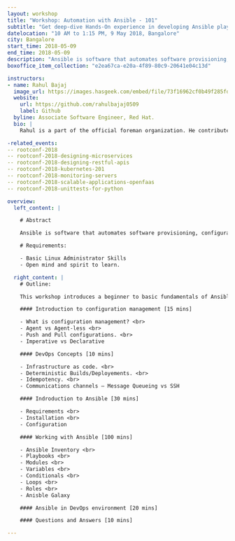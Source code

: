 ```yaml
---
layout: workshop
title: "Workshop: Automation with Ansible - 101"
subtitle: "Get deep-dive Hands-On experience in developing Ansible playbooks."
datelocation: "10 AM to 1:15 PM, 9 May 2018, Bangalore"
city: Bangalore
start_time: 2018-05-09
end_time: 2018-05-09
description: "Ansible is software that automates software provisioning, configuration management, and application deployment. Ansible is a radically simple IT automation platform that makes your applications and systems easier to deploy. Avoid writing scripts or custom code to deploy and update your applications— automate in a language that approaches plain English, using SSH, with no agents to install on remote systems."
boxoffice_item_collection: "e2ea67ca-e20a-4f89-80c9-20641e04c13d"

instructors:
- name: Rahul Bajaj
  image_url: https://images.hasgeek.com/embed/file/73f16962cf0b49f285fddd5da4141bbe
  website:
    url: https://github.com/rahulbajaj0509
    label: Github 
  byline: Associate Software Engineer, Red Hat.
  bio: |
    Rahul is a part of the official foreman organization. He contributes mostly to the Foreman project and is a ‘Red Hat Certified Specialist in Configuration Management’. He is also the organizer of Foreman Pune Meetups. 

-related_events:
-- rootconf-2018
-- rootconf-2018-designing-microservices
-- rootconf-2018-designing-restful-apis
-- rootconf-2018-kubernetes-201
-- rootconf-2018-monitoring-servers
-- rootconf-2018-scalable-applications-openfaas
-- rootconf-2018-unittests-for-python

overview:
  left_content: |

    # Abstract

    Ansible is software that automates software provisioning, configuration management, and application deployment. Ansible is a radically simple IT automation platform that makes your applications and systems easier to deploy. Avoid writing scripts or custom code to deploy and update your applications— automate in a language that approaches plain English, using SSH, with no agents to install on remote systems.

    # Requirements:

    - Basic Linux Administrator Skills
    - Open mind and spirit to learn.

  right_content: |
    # Outline:

    This workshop introduces a beginner to basic fundamentals of Ansible with easy to do hands-on exercises. The workshop introduces basic use cases of Ansible followed by an introduction to Ansible Inventory, Playbooks, Modules, Variables, Conditionals, Loops and Roles. Each mentioned topic is accompanied by a set of coding exercises giving the attendies a hands-on experience in developing Ansible Playbooks.

    #### Introduction to configuration management [15 mins]

    - What is configuration management? <br>
    - Agent vs Agent-less <br>
    - Push and Pull configurations. <br>
    - Imperative vs Declarative

    #### DevOps Concepts [10 mins]

    - Infrastructure as code. <br>
    - Deterministic Builds/Deployements. <br>
    - Idempotency. <br>
    - Communications channels – Message Queueing vs SSH

    #### Indroduction to Ansible [30 mins]

    - Requirements <br>
    - Installation <br>
    - Configuration

    #### Working with Ansible [100 mins]

    - Ansible Inventory <br>
    - Playbooks <br>
    - Modules <br>
    - Variables <br>
    - Conditionals <br>
    - Loops <br>
    - Roles <br>
    - Anisble Galaxy

    #### Ansible in DevOps environment [20 mins]

    #### Questions and Answers [10 mins] 

---
```

